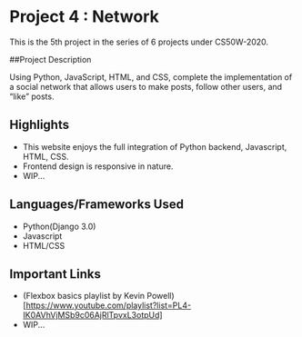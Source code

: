 # Project 4 : Network

This is the 5th project in the series of 6 projects under CS50W-2020.

##Project Description

Using Python, JavaScript, HTML, and CSS, complete the implementation of a social network that allows users to make posts, follow other users, and “like” posts.

## Highlights

- This website enjoys the full integration of Python backend, Javascript, HTML, CSS.
- Frontend design is responsive in nature.
- WIP...

## Languages/Frameworks Used

- Python(Django 3.0)
- Javascript
- HTML/CSS

## Important Links

- (Flexbox basics playlist by Kevin Powell)[https://www.youtube.com/playlist?list=PL4-IK0AVhVjMSb9c06AjRlTpvxL3otpUd]
- WIP...

